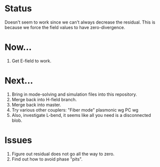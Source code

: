 Status
======

Doesn't seem to work since we can't always decrease the residual. This is because we force the field values to have zero-divergence.

Now...
======

1.  Get E-field to work.

Next...
=======

1.  Bring in mode-solving and simulation files into this repository.
1.  Merge back into H-field branch.
1.  Merge back into master.
1.  Try various other couplers: 
    "Fiber mode"
    plasmonic wg
    PC wg
1.  Also, investigate L-bend, it seems like all you need is a disconnected blob.

Issues
=======

1.  Figure out residual does not go all the way to zero.
1.  Find out how to avoid phase "pits".


